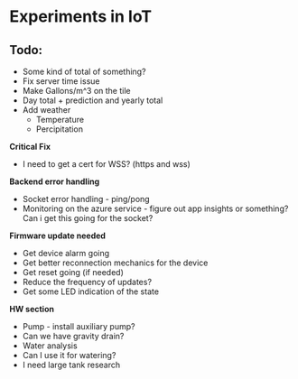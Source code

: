 # Experiments in IoT

## Todo:
* Some kind of total of something?
* Fix  server time issue
* Make Gallons/m^3 on the tile 
* Day total + prediction and yearly total
* Add weather 
  - Temperature
  - Percipitation  

**Critical Fix**
* I need to get a cert for WSS? (https and wss)

**Backend error handling**
- Socket error handling - ping/pong
- Monitoring on the azure service - figure out app insights or something?
  Can i get this going for the socket?

**Firmware update needed**
* Get device alarm going
* Get better reconnection mechanics for the device
* Get reset going (if needed)
* Reduce the frequency of updates?
* Get some LED indication of the state

**HW section**
* Pump - install auxiliary pump?
* Can we have gravity drain?
* Water analysis
* Can I use it for watering?
* I need large tank research

